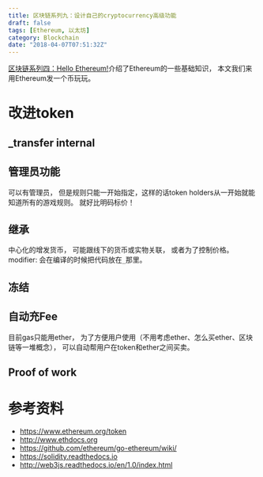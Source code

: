 ```yaml
---
title: 区块链系列九：设计自己的cryptocurrency高级功能
draft: false
tags: [Ethereum, 以太坊]
category: Blockchain
date: "2018-04-07T07:51:32Z"
---
```


[区块链系列四：Hello Ethereum!](/blockchain-ethereum-0)介绍了Ethereum的一些基础知识， 本文我们来用Ethereum发一个币玩玩。

<!-- more -->


# 改进token
## _transfer internal
## 管理员功能
可以有管理员， 但是规则只能一开始指定，这样的话token holders从一开始就能知道所有的游戏规则。 就好比明码标价！

## 继承
中心化的增发货币， 可能跟线下的货币或实物关联， 或者为了控制价格。
modifier: 会在编译的时候把代码放在`_`那里。

## 冻结

## 自动充Fee
目前gas只能用ether， 为了方便用户使用（不用考虑ether、怎么买ether、区块链等一堆概念）， 可以自动帮用户在token和ether之间买卖。

## Proof of work









# 参考资料
* https://www.ethereum.org/token
* http://www.ethdocs.org
* https://github.com/ethereum/go-ethereum/wiki/
* https://solidity.readthedocs.io
* http://web3js.readthedocs.io/en/1.0/index.html 